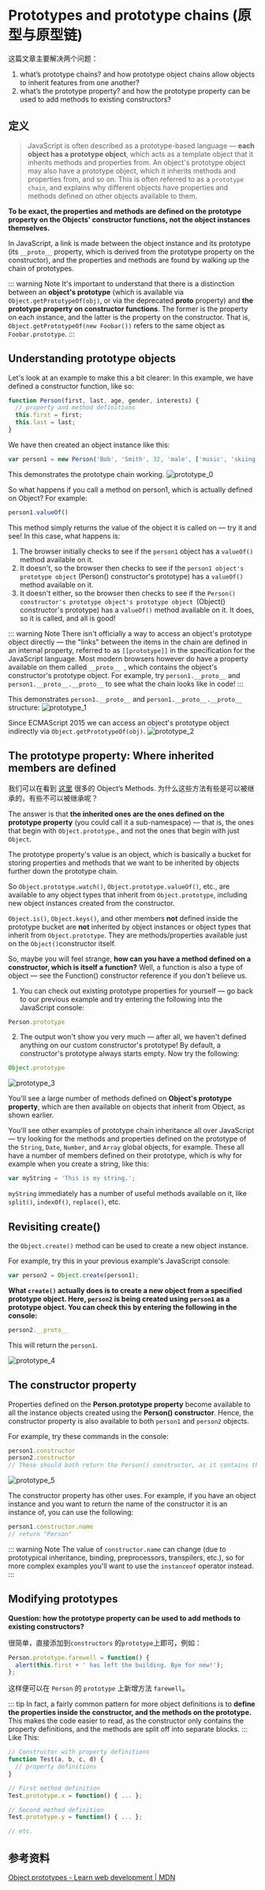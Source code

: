 # Prototypes and prototype chains (原型与原型链)

这篇文章主要解决两个问题：
1. what’s prototype chains? and how prototype object chains allow objects to inherit features from one another?
2. what’s the prototype property? and how the prototype property can be used to add methods to existing constructors?
 
## 定义
> JavaScript is often described as a prototype-based language — **each object has a prototype object**, which acts as a template object that it inherits methods and properties from. An object's prototype object may also have a prototype object, which it inherits methods and properties from, and so on. This is often referred to as a `prototype chain`, and explains why different objects have properties and methods defined on other objects available to them.

**To be exact, the properties and methods are defined on the prototype property on the Objects' constructor functions, not the object instances themselves.**

In JavaScript, a link is made between the object instance and its prototype (its `__proto__` property, which is derived from the prototype property on the constructor), and the properties and methods are found by walking up the chain of prototypes.

::: warning Note
It's important to understand that there is a distinction between an **object's prototype** (which is available via `Object.getPrototypeOf(obj)`, or via the deprecated __proto__ property) and **the prototype property on constructor functions**. The former is the property on each instance, and the latter is the property on the constructor. That is, `Object.getPrototypeOf(new Foobar())` refers to the same object as `Foobar.prototype`.
:::

## Understanding prototype objects
Let's look at an example to make this a bit clearer:
In this example, we have defined a constructor function, like so:
```js
function Person(first, last, age, gender, interests) {  
  // property and method definitions
  this.first = first;
  this.last = last;
}
```

We have then created an object instance like this:
```js
var person1 = new Person('Bob', 'Smith', 32, 'male', ['music', 'skiing']);
```

This demonstrates the prototype chain working.
![prototype_0](./images/prototypes_and_prototype_chains/prototype_0.png)

So what happens if you call a method on person1, which is actually defined on Object?
For example:
```js
person1.valueOf()
```

This method simply returns the value of the object it is called on — try it and see! In this case, what happens is:
1. The browser initially checks to see if the `person1` object has a `valueOf()` method available on it.
2. It doesn't, so the browser then checks to see if the `person1 object's prototype object` (Person() constructor's prototype) has a `valueOf()` method available on it.
3. It doesn't either, so the browser then checks to see if the `Person() constructor's prototype object's prototype object `(Object() constructor's prototype) has a `valueOf()` method available on it. It does, so it is called, and all is good!

::: warning Note
There isn't officially a way to access an object's prototype object directly — the "links" between the items in the chain are defined in an internal property, referred to as `[[prototype]]` in the specification for the JavaScript language. Most modern browsers however do have a property available on them called `__proto__ `, which contains the object's constructor's prototype object. For example, try `person1.__proto__` and `person1.__proto__.__proto__` to see what the chain looks like in code!
:::

This demonstrates `person1.__proto__` and `person1.__proto__.__proto__` structure:
![prototype_1](./images/prototypes_and_prototype_chains/prototype_1.png)

Since ECMAScript 2015 we can access an object's prototype object indirectly via `Object.getPrototypeOf(obj)`.
![prototype_2](./images/prototypes_and_prototype_chains/prototype_2.png)

## The prototype property: Where inherited members are defined
我们可以在看到 [这里](https://developer.mozilla.org/en-US/docs/Web/JavaScript/Reference/Global_Objects/Object) 很多的 Object’s Methods.
为什么这些方法有些是可以被继承的，有些不可以被继承呢？

The answer is that **the inherited ones are the ones defined on the prototype property** (you could call it a sub-namespace) — that is, the ones that begin with `Object.prototype`., and not the ones that begin with just `Object`. 

The prototype property's value is an object, which is basically a bucket for storing properties and methods that we want to be inherited by objects further down the prototype chain.

So `Object.prototype.watch()`, `Object.prototype.valueOf()`, etc., are available to any object types that inherit from `Object.prototype`, including new object instances created from the constructor.

`Object.is()`, `Object.keys()`, and other members **not** defined inside the prototype bucket are **not** inherited by object instances or object types that inherit from `Object.prototype`. They are methods/properties available just on the `Object()`constructor itself.

So, maybe you will feel strange, **how can you have a method defined on a constructor, which is itself a function?** 
Well, a function is also a type of object — see the Function() constructor reference if you don't believe us.

1. You can check out existing prototype properties for yourself — go back to our previous example and try entering the following into the JavaScript console:
```js
Person.prototype
```

2. The output won't show you very much — after all, we haven't defined anything on our custom constructor's prototype! By default, a constructor's prototype always starts empty. Now try the following:
```js
Object.prototype
```

![prototype_3](./images/prototypes_and_prototype_chains/prototype_3.png)

You'll see a large number of methods defined on **Object's prototype property**, which are then available on objects that inherit from Object, as shown earlier.

You'll see other examples of prototype chain inheritance all over JavaScript — try looking for the methods and properties defined on the prototype of the `String`, `Date`, `Number`, and `Array` global objects, for example. These all have a number of members defined on their prototype, which is why for example when you create a string, like this:
```js
var myString = 'This is my string.';
```
`myString` immediately has a number of useful methods available on it, like `split()`, `indexOf()`, `replace()`, etc.

## Revisiting create()
the `Object.create()` method can be used to create a new object instance.

For example, try this in your previous example's JavaScript console:
```js
var person2 = Object.create(person1);
```

**What `create()` actually does is to create a new object from a specified prototype object. Here, `person2` is being created using `person1` as a prototype object. You can check this by entering the following in the console:**
```js
person2.__proto__
```
This will return the `person1`.

![prototype_4](./images/prototypes_and_prototype_chains/prototype_4.png)

## The constructor property
Properties defined on the **Person.prototype property** become available to all the instance objects created using the **Person() constructor**. Hence, the constructor property is also available to both `person1` and `person2` objects.

For example, try these commands in the console:
```js
person1.constructor
person2.constructor
// These should both return the Person() constructor, as it contains the original definition of these instances.
```
![prototype_5](./images/prototypes_and_prototype_chains/prototype_5.png)

The constructor property has other uses. For example, if you have an object instance and you want to return the name of the constructor it is an instance of, you can use the following:
```js
person1.constructor.name
// return "Person"
```
::: warning Note
The value of `constructor.name` can change (due to prototypical inheritance, binding, preprocessors, transpilers, etc.), so for more complex examples you'll want to use the `instanceof` operator instead. 
:::

## Modifying prototypes
**Question: how the prototype property can be used to add methods to existing constructors?**

很简单，直接添加到`constructors` 的`prototype`上即可，例如：
```js
Person.prototype.farewell = function() {
  alert(this.first + ' has left the building. Bye for now!');
};
```
这样便可以在 `Person` 的 `prototype` 上新增方法 `farewell`。

::: tip
In fact, a fairly common pattern for more object definitions is to **define the properties inside the constructor, and the methods on the prototype.** This makes the code easier to read, as the constructor only contains the property definitions, and the methods are split off into separate blocks.
:::
Like This:
```js
// Constructor with property definitions
function Test(a, b, c, d) {
  // property definitions
}

// First method definition
Test.prototype.x = function() { ... };

// Second method definition
Test.prototype.y = function() { ... };

// etc.
```

## 参考资料
[Object prototypes - Learn web development | MDN](https://developer.mozilla.org/en-US/docs/Learn/JavaScript/Objects/Object_prototypes)